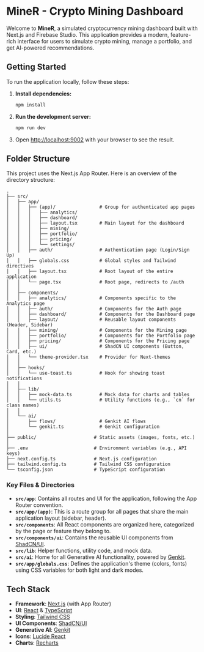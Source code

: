 # MineR - Crypto Mining Dashboard

Welcome to **MineR**, a simulated cryptocurrency mining dashboard built with Next.js and Firebase Studio. This application provides a modern, feature-rich interface for users to simulate crypto mining, manage a portfolio, and get AI-powered recommendations.

## Getting Started

To run the application locally, follow these steps:

1.  **Install dependencies:**
    ```bash
    npm install
    ```

2.  **Run the development server:**
    ```bash
    npm run dev
    ```

3.  Open [http://localhost:9002](http://localhost:9002) with your browser to see the result.

## Folder Structure

This project uses the Next.js App Router. Here is an overview of the directory structure:

```
.
├── src/
│   ├── app/
│   │   ├── (app)/                # Group for authenticated app pages
│   │   │   ├── analytics/
│   │   │   ├── dashboard/
│   │   │   ├── layout.tsx        # Main layout for the dashboard
│   │   │   ├── mining/
│   │   │   ├── portfolio/
│   │   │   ├── pricing/
│   │   │   └── settings/
│   │   ├── auth/                 # Authentication page (Login/Sign Up)
│   │   ├── globals.css           # Global styles and Tailwind directives
│   │   ├── layout.tsx            # Root layout of the entire application
│   │   └── page.tsx              # Root page, redirects to /auth
│   │
│   ├── components/
│   │   ├── analytics/            # Components specific to the Analytics page
│   │   ├── auth/                 # Components for the Auth page
│   │   ├── dashboard/            # Components for the Dashboard page
│   │   ├── layout/               # Reusable layout components (Header, Sidebar)
│   │   ├── mining/               # Components for the Mining page
│   │   ├── portfolio/            # Components for the Portfolio page
│   │   ├── pricing/              # Components for the Pricing page
│   │   ├── ui/                   # ShadCN UI components (Button, Card, etc.)
│   │   └── theme-provider.tsx    # Provider for Next-themes
│   │
│   ├── hooks/
│   │   └── use-toast.ts          # Hook for showing toast notifications
│   │
│   ├── lib/
│   │   ├── mock-data.ts          # Mock data for charts and tables
│   │   └── utils.ts              # Utility functions (e.g., `cn` for class names)
│   │
│   └── ai/
│       ├── flows/                # Genkit AI flows
│       └── genkit.ts             # Genkit configuration
│
├── public/                     # Static assets (images, fonts, etc.)
│
├── .env                        # Environment variables (e.g., API keys)
├── next.config.ts              # Next.js configuration
├── tailwind.config.ts          # Tailwind CSS configuration
└── tsconfig.json               # TypeScript configuration
```

### Key Files & Directories

-   **`src/app`**: Contains all routes and UI for the application, following the App Router convention.
-   **`src/app/(app)`**: This is a route group for all pages that share the main application layout (sidebar, header).
-   **`src/components`**: All React components are organized here, categorized by the page or feature they belong to.
-   **`src/components/ui`**: Contains the reusable UI components from [ShadCN/UI](https://ui.shadcn.com/).
-   **`src/lib`**: Helper functions, utility code, and mock data.
-   **`src/ai`**: Home for all Generative AI functionality, powered by [Genkit](https://firebase.google.com/docs/genkit).
-   **`src/app/globals.css`**: Defines the application's theme (colors, fonts) using CSS variables for both light and dark modes.

## Tech Stack

-   **Framework**: [Next.js](https://nextjs.org/) (with App Router)
-   **UI**: [React](https://react.dev/) & [TypeScript](https://www.typescriptlang.org/)
-   **Styling**: [Tailwind CSS](https://tailwindcss.com/)
-   **UI Components**: [ShadCN/UI](https://ui.shadcn.com/)
-   **Generative AI**: [Genkit](https://firebase.google.com/docs/genkit)
-   **Icons**: [Lucide React](https://lucide.dev/)
-   **Charts**: [Recharts](https://recharts.org/)
